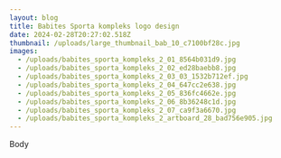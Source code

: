 ```yaml
---
layout: blog
title: Babites Sporta kompleks logo design
date: 2024-02-28T20:27:02.518Z
thumbnail: /uploads/large_thumbnail_bab_10_c7100bf28c.jpg
images:
  - /uploads/babites_sporta_kompleks_2_01_8564b031d9.jpg
  - /uploads/babites_sporta_kompleks_2_02_ed28baebb8.jpg
  - /uploads/babites_sporta_kompleks_2_03_03_1532b712ef.jpg
  - /uploads/babites_sporta_kompleks_2_04_647cc2e638.jpg
  - /uploads/babites_sporta_kompleks_2_05_836fc4662e.jpg
  - /uploads/babites_sporta_kompleks_2_06_8b36248c1d.jpg
  - /uploads/babites_sporta_kompleks_2_07_ca9f3a6670.jpg
  - /uploads/babites_sporta_kompleks_2_artboard_28_bad756e905.jpg
---
```

Body
